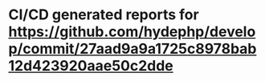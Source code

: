 # CI/CD generated reports for https://github.com/hydephp/develop/commit/27aad9a9a1725c8978bab12d423920aae50c2dde
